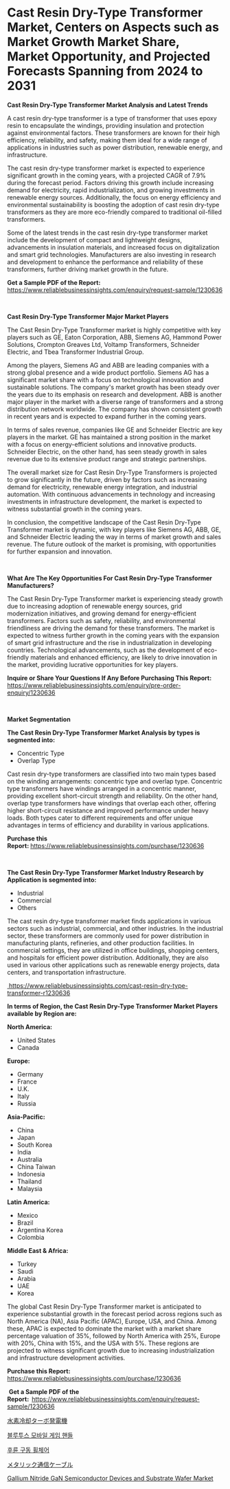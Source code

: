 <p><h1>Cast Resin Dry-Type Transformer Market, Centers on Aspects such as Market Growth Market Share, Market Opportunity, and Projected Forecasts Spanning from 2024 to 2031</h1></p><p><strong>Cast Resin Dry-Type Transformer Market Analysis and Latest Trends</strong></p>
<p><p>A cast resin dry-type transformer is a type of transformer that uses epoxy resin to encapsulate the windings, providing insulation and protection against environmental factors. These transformers are known for their high efficiency, reliability, and safety, making them ideal for a wide range of applications in industries such as power distribution, renewable energy, and infrastructure.</p><p>The cast resin dry-type transformer market is expected to experience significant growth in the coming years, with a projected CAGR of 7.9% during the forecast period. Factors driving this growth include increasing demand for electricity, rapid industrialization, and growing investments in renewable energy sources. Additionally, the focus on energy efficiency and environmental sustainability is boosting the adoption of cast resin dry-type transformers as they are more eco-friendly compared to traditional oil-filled transformers.</p><p>Some of the latest trends in the cast resin dry-type transformer market include the development of compact and lightweight designs, advancements in insulation materials, and increased focus on digitalization and smart grid technologies. Manufacturers are also investing in research and development to enhance the performance and reliability of these transformers, further driving market growth in the future.</p></p>
<p><strong>Get a Sample PDF of the Report:&nbsp;</strong> <a href="https://www.reliablebusinessinsights.com/enquiry/request-sample/1230636">https://www.reliablebusinessinsights.com/enquiry/request-sample/1230636</a></p>
<p>&nbsp;</p>
<p><strong>Cast Resin Dry-Type Transformer Major Market Players</strong></p>
<p><p>The Cast Resin Dry-Type Transformer market is highly competitive with key players such as GE, Eaton Corporation, ABB, Siemens AG, Hammond Power Solutions, Crompton Greaves Ltd, Voltamp Transformers, Schneider Electric, and Tbea Transformer Industrial Group.</p><p>Among the players, Siemens AG and ABB are leading companies with a strong global presence and a wide product portfolio. Siemens AG has a significant market share with a focus on technological innovation and sustainable solutions. The company's market growth has been steady over the years due to its emphasis on research and development. ABB is another major player in the market with a diverse range of transformers and a strong distribution network worldwide. The company has shown consistent growth in recent years and is expected to expand further in the coming years.</p><p>In terms of sales revenue, companies like GE and Schneider Electric are key players in the market. GE has maintained a strong position in the market with a focus on energy-efficient solutions and innovative products. Schneider Electric, on the other hand, has seen steady growth in sales revenue due to its extensive product range and strategic partnerships.</p><p>The overall market size for Cast Resin Dry-Type Transformers is projected to grow significantly in the future, driven by factors such as increasing demand for electricity, renewable energy integration, and industrial automation. With continuous advancements in technology and increasing investments in infrastructure development, the market is expected to witness substantial growth in the coming years.</p><p>In conclusion, the competitive landscape of the Cast Resin Dry-Type Transformer market is dynamic, with key players like Siemens AG, ABB, GE, and Schneider Electric leading the way in terms of market growth and sales revenue. The future outlook of the market is promising, with opportunities for further expansion and innovation.</p></p>
<p>&nbsp;</p>
<p><strong>What Are The Key Opportunities For Cast Resin Dry-Type Transformer Manufacturers?</strong></p>
<p><p>The Cast Resin Dry-Type Transformer market is experiencing steady growth due to increasing adoption of renewable energy sources, grid modernization initiatives, and growing demand for energy-efficient transformers. Factors such as safety, reliability, and environmental friendliness are driving the demand for these transformers. The market is expected to witness further growth in the coming years with the expansion of smart grid infrastructure and the rise in industrialization in developing countries. Technological advancements, such as the development of eco-friendly materials and enhanced efficiency, are likely to drive innovation in the market, providing lucrative opportunities for key players.</p></p>
<p><strong>Inquire or Share Your Questions If Any Before Purchasing This Report:</strong> <a href="https://www.reliablebusinessinsights.com/enquiry/pre-order-enquiry/1230636">https://www.reliablebusinessinsights.com/enquiry/pre-order-enquiry/1230636</a></p>
<p>&nbsp;</p>
<p><strong>Market Segmentation</strong></p>
<p><strong>The Cast Resin Dry-Type Transformer Market Analysis by types is segmented into:</strong></p>
<p><ul><li>Concentric Type</li><li>Overlap Type</li></ul></p>
<p><p>Cast resin dry-type transformers are classified into two main types based on the winding arrangements: concentric type and overlap type. Concentric type transformers have windings arranged in a concentric manner, providing excellent short-circuit strength and reliability. On the other hand, overlap type transformers have windings that overlap each other, offering higher short-circuit resistance and improved performance under heavy loads. Both types cater to different requirements and offer unique advantages in terms of efficiency and durability in various applications.</p></p>
<p><strong>Purchase this Report:&nbsp;</strong><a href="https://www.reliablebusinessinsights.com/purchase/1230636">https://www.reliablebusinessinsights.com/purchase/1230636</a></p>
<p>&nbsp;</p>
<p><strong>The Cast Resin Dry-Type Transformer Market Industry Research by Application is segmented into:</strong></p>
<p><ul><li>Industrial</li><li>Commercial</li><li>Others</li></ul></p>
<p><p>The cast resin dry-type transformer market finds applications in various sectors such as industrial, commercial, and other industries. In the industrial sector, these transformers are commonly used for power distribution in manufacturing plants, refineries, and other production facilities. In commercial settings, they are utilized in office buildings, shopping centers, and hospitals for efficient power distribution. Additionally, they are also used in various other applications such as renewable energy projects, data centers, and transportation infrastructure.</p></p>
<p><a href="https://www.reliablebusinessinsights.com/cast-resin-dry-type-transformer-r1230636">&nbsp;https://www.reliablebusinessinsights.com/cast-resin-dry-type-transformer-r1230636</a></p>
<p><strong>In terms of Region, the Cast Resin Dry-Type Transformer Market Players available by Region are:</strong></p>
<p>
    <p> <strong> North America: </strong>
        <ul>
            <li>United States</li>
            <li>Canada</li>
        </ul>
        </p> 
    <p> <strong> Europe: </strong>
        <ul>
            <li>Germany</li>
            <li>France</li>
            <li>U.K.</li>
            <li>Italy</li>
            <li>Russia</li>
        </ul>
        </p> 
    <p> <strong> Asia-Pacific: </strong>
        <ul>
            <li>China</li>
            <li>Japan</li>
            <li>South Korea</li>
            <li>India</li>
            <li>Australia</li>
            <li>China Taiwan</li>
            <li>Indonesia</li>
            <li>Thailand</li>
            <li>Malaysia</li>
        </ul>
        </p> 
    <p> <strong> Latin America: </strong>
        <ul>
            <li>Mexico</li>
            <li>Brazil</li>
            <li>Argentina Korea</li>
            <li>Colombia</li>
        </ul>
        </p> 
    <p> <strong> Middle East & Africa: </strong>
        <ul>
            <li>Turkey</li>
            <li>Saudi</li>
            <li>Arabia</li>
            <li>UAE</li>
            <li>Korea</li>
        </ul>
    </p>
    </p>
<p><p>The global Cast Resin Dry-Type Transformer market is anticipated to experience substantial growth in the forecast period across regions such as North America (NA), Asia Pacific (APAC), Europe, USA, and China. Among these, APAC is expected to dominate the market with a market share percentage valuation of 35%, followed by North America with 25%, Europe with 20%, China with 15%, and the USA with 5%. These regions are projected to witness significant growth due to increasing industrialization and infrastructure development activities.</p></p>
<p><strong>Purchase this Report: </strong><a href="https://www.reliablebusinessinsights.com/purchase/1230636">https://www.reliablebusinessinsights.com/purchase/1230636</a></p>
<p>&nbsp;<strong>Get a Sample PDF of the Report:&nbsp;&nbsp;</strong><a href="https://www.reliablebusinessinsights.com/enquiry/request-sample/1230636">https://www.reliablebusinessinsights.com/enquiry/request-sample/1230636</a></p>
<p><strong></strong></p>
<p><p><a href="https://github.com/gfggqjbfys368009/Market-Research-Report-List-2/blob/main/6039727110081.md">水素冷却ターボ発電機</a></p><p><a href="https://github.com/berlianaparadilla48/Market-Research-Report-List-1/blob/main/4007831104847.md">블루투스 모바일 게임 핸들</a></p><p><a href="https://github.com/mdmazharulnwr786/Market-Research-Report-List-1/blob/main/9382175104848.md">후륜 구동 휠체어</a></p><p><a href="https://medium.com/@brendancole1992/%E9%87%91%E5%B1%9E%E3%83%86%E3%83%AC%E3%82%B3%E3%83%A0%E3%82%B1%E3%83%BC%E3%83%96%E3%83%AB%E5%B8%82%E5%A0%B4%E3%83%AC%E3%83%9D%E3%83%BC%E3%83%88%E3%81%AF-%E3%81%93%E3%81%AE%E5%B8%82%E5%A0%B4%E3%81%AE%E6%9C%80%E6%96%B0%E3%81%AE%E3%83%88%E3%83%AC%E3%83%B3%E3%83%89%E3%81%A8%E6%88%90%E9%95%B7%E6%A9%9F%E4%BC%9A%E3%82%92%E6%98%8E%E3%82%89%E3%81%8B%E3%81%AB%E3%81%97%E3%81%BE%E3%81%99-7d704dd14bbd">メタリック通信ケーブル</a></p><p><a href="https://issuu.com/reportprime-2/docs/gallium-nitride-gan-semiconductor-d_68b20a6121e489">Gallium Nitride GaN Semiconductor Devices and Substrate Wafer Market</a></p></p>